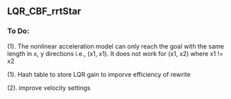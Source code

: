 ## LQR_CBF_rrtStar


### To Do:

(1). The nonlinear acceleration model can only reach the goal with the same length in x, y directions i.e., (x1, x1). It does not work for (x1, x2) where x1 != x2

(1). Hash table to store LQR gain to imporve efficiency of rewrite

(2). improve velocity settings
